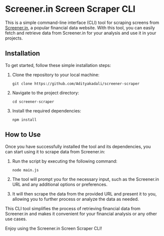 # Screener.in Screen Scraper CLI

This is a simple command-line interface (CLI) tool for scraping screens from [Screener.in](https://screener.in), a popular financial data website. With this tool, you can easily fetch and retrieve data from Screener.in for your analysis and use it in your projects.

## Installation

To get started, follow these simple installation steps:

1. Clone the repository to your local machine:

   ```
   git clone https://github.com/Adityakadali/screener-scraper
   ```

2. Navigate to the project directory:

   ```
   cd screener-scraper
   ```

3. Install the required dependencies:

   ```
   npm install
   ```

## How to Use

Once you have successfully installed the tool and its dependencies, you can start using it to scrape data from Screener.in:

1. Run the script by executing the following command:

   ```
   node main.js
   ```

2. The tool will prompt you for the necessary input, such as the Screener.in URL and any additional options or preferences.

3. It will then scrape the data from the provided URL and present it to you, allowing you to further process or analyze the data as needed.

This CLI tool simplifies the process of retrieving financial data from Screener.in and makes it convenient for your financial analysis or any other use cases.

Enjoy using the Screener.in Screen Scraper CLI!
